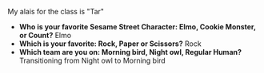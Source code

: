 
My alais for the class is "Tar"

- **Who is your favorite Sesame Street Character: Elmo, Cookie Monster, or Count?**	Elmo
- **Which is your favorite: Rock, Paper or Scissors?** Rock
- **Which team are you on: Morning bird, Night owl, Regular Human?** Transitioning from Night owl to Morning bird


